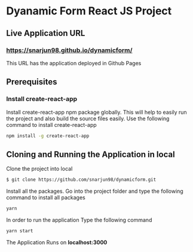 # Dyanamic Form React JS Project

## Live Application URL

### https://snarjun98.github.io/dynamicform/
This URL has the application deployed in Github Pages

## Prerequisites

### Install create-react-app
Install create-react-app npm package globally. This will help to easily run the project and also build the source files easily. Use the following command to install create-react-app

```bash
npm install -g create-react-app
```

## Cloning and Running the Application in local

Clone the project into local
```bash
$ git clone https://github.com/snarjun98/dynamicform.git
```

Install all the  packages. Go into the project folder and type the following command to install all  packages

```bash
yarn
```

In order to run the application Type the following command

```bash
yarn start
```

The Application Runs on **localhost:3000**
